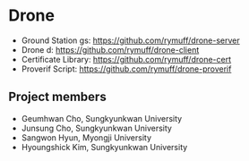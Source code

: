 # Drone

* Ground Station gs: https://github.com/rymuff/drone-server
* Drone d: https://github.com/rymuff/drone-client
* Certificate Library: https://github.com/rymuff/drone-cert
* Proverif Script: https://github.com/rymuff/drone-proverif

## Project members

* Geumhwan Cho, Sungkyunkwan University
* Junsung Cho, Sungkyunkwan University
* Sangwon Hyun, Myongji University
* Hyoungshick Kim, Sungkyunkwan University
